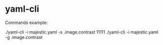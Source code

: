 # yaml-cli

Commands example:

./yaml-cli -i majestic.yaml -s .image.contrast 11111
./yaml-cli -i majestic.yaml -g .image.contrast
